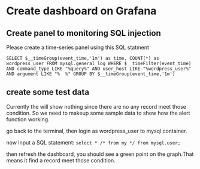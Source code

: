 # Create dashboard on Grafana

## Create panel to monitoring SQL injection
Please create a time-series panel using this SQL statment

`SELECT $__timeGroup(event_time,'1m') as time, COUNT(*) as wordpress_user
FROM mysql.general_log
WHERE $__timeFilter(event_time) AND
      command_type LIKE "%query%" AND
      user_host LIKE "%wordpress_user%" AND
      argument LIKE "%  %"
GROUP BY $__timeGroup(event_time,'1m')`

## create some test data

Currently the will show nothing since there are no any record meet those condition. So we need to makeup some sample data to show how the alert function working.

go back to the terminal, then login as wordpress_user to mysql container.

now input a SQL statement:
`select * /* from my */ from mysql.user;`

then refresh the dashboard, you should see a green point on the graph.That means it find a record meet those condition.
